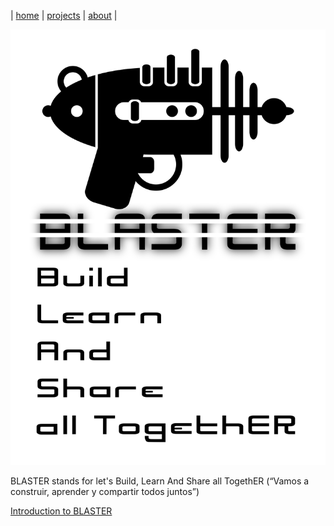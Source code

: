 | [home](home.md) | [projects](projects.md) | [about](about.md) |

![Blaster Project](blaster/blaster.png)

BLASTER stands for let's Build, Learn And Share all TogethER (“Vamos a construir, aprender y compartir todos juntos”)


[Introduction to BLASTER](blaster/introduction.md)

